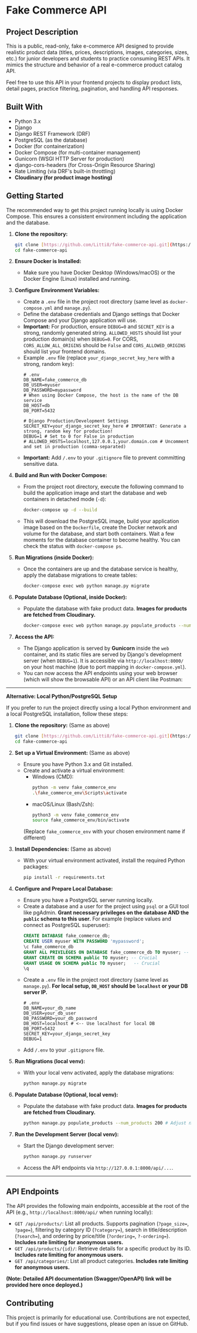 # Fake Commerce API

## Project Description

This is a public, read-only, fake e-commerce API designed to provide realistic product data (titles, prices, descriptions, images, categories, sizes, etc.) for junior developers and students to practice consuming REST APIs. It mimics the structure and behavior of a real e-commerce product catalog API.

Feel free to use this API in your frontend projects to display product lists, detail pages, practice filtering, pagination, and handling API responses.

## Built With

* Python 3.x
* Django
* Django REST Framework (DRF)
* PostgreSQL (as the database)
* Docker (for containerization)
* Docker Compose (for multi-container management)
* Gunicorn (WSGI HTTP Server for production)
* django-cors-headers (for Cross-Origin Resource Sharing)
* Rate Limiting (via DRF's built-in throttling)
* **Cloudinary (for product image hosting)**

## Getting Started

The recommended way to get this project running locally is using Docker Compose. This ensures a consistent environment including the application and the database.

1.  **Clone the repository:**
    ```bash
    git clone [https://github.com/Litti8/fake-commerce-api.git](https://github.com/Litti8/fake-commerce-api.git)
    cd fake-commerce-api
    ```

2.  **Ensure Docker is Installed:**
    * Make sure you have Docker Desktop (Windows/macOS) or the Docker Engine (Linux) installed and running.

3.  **Configure Environment Variables:**
    * Create a `.env` file in the project root directory (same level as `docker-compose.yml` and `manage.py`).
    * Define the database credentials and Django settings that Docker Compose and your Django application will use.
    * **Important:** For production, ensure `DEBUG=0` and `SECRET_KEY` is a strong, randomly generated string. `ALLOWED_HOSTS` should list your production domain(s) when `DEBUG=0`. For CORS, `CORS_ALLOW_ALL_ORIGINS` should be `False` and `CORS_ALLOWED_ORIGINS` should list your frontend domains.
    * Example `.env` file (replace `your_django_secret_key_here` with a strong, random key):
        ```dotenv
        # .env
        DB_NAME=fake_commerce_db
        DB_USER=myuser
        DB_PASSWORD=mypassword
        # When using Docker Compose, the host is the name of the DB service
        DB_HOST=db
        DB_PORT=5432

        # Django Production/Development Settings
        SECRET_KEY=your_django_secret_key_here # IMPORTANT: Generate a strong, random key for production!
        DEBUG=1 # Set to 0 for False in production
        # ALLOWED_HOSTS=localhost,127.0.0.1,your.domain.com # Uncomment and set in production (comma-separated)
        ```
    * **Important:** Add `/.env` to your `.gitignore` file to prevent committing sensitive data.

4.  **Build and Run with Docker Compose:**
    * From the project root directory, execute the following command to build the application image and start the database and web containers in detached mode (`-d`):
        ```bash
        docker-compose up -d --build
        ```
    * This will download the PostgreSQL image, build your application image based on the `Dockerfile`, create the Docker network and volume for the database, and start both containers. Wait a few moments for the database container to become healthy. You can check the status with `docker-compose ps`.

5.  **Run Migrations (inside Docker):**
    * Once the containers are up and the database service is healthy, apply the database migrations to create tables:
        ```bash
        docker-compose exec web python manage.py migrate
        ```

6.  **Populate Database (Optional, inside Docker):**
    * Populate the database with fake product data. **Images for products are fetched from Cloudinary.**
        ```bash
        docker-compose exec web python manage.py populate_products --num_products 200 # Adjust number as needed
        ```

7.  **Access the API:**
    * The Django application is served by **Gunicorn** inside the `web` container, and its static files are served by Django's development server (when `DEBUG=1`). It is accessible via `http://localhost:8000/` on your host machine (due to port mapping in `docker-compose.yml`).
    * You can now access the API endpoints using your web browser (which will show the browsable API) or an API client like Postman:

---

**Alternative: Local Python/PostgreSQL Setup**

If you prefer to run the project directly using a local Python environment and a local PostgreSQL installation, follow these steps:

1.  **Clone the repository:** (Same as above)
    ```bash
    git clone [https://github.com/Litti8/fake-commerce-api.git](https://github.com/Litti8/fake-commerce-api.git)
    cd fake-commerce-api
    ```
2.  **Set up a Virtual Environment:** (Same as above)
    * Ensure you have Python 3.x and Git installed.
    * Create and activate a virtual environment:
        * Windows (CMD):
            ```bash
            python -m venv fake_commerce_env
            .\fake_commerce_env\Scripts\activate
            ```
        * macOS/Linux (Bash/Zsh):
            ```bash
            python3 -m venv fake_commerce_env
            source fake_commerce_env/bin/activate
            ```
        (Replace `fake_commerce_env` with your chosen environment name if different)

3.  **Install Dependencies:** (Same as above)
    * With your virtual environment activated, install the required Python packages:
        ```bash
        pip install -r requirements.txt
        ```

4.  **Configure and Prepare Local Database:**
    * Ensure you have a PostgreSQL server running locally.
    * Create a database and a user for the project using `psql` or a GUI tool like pgAdmin. **Grant necessary privileges on the database AND the `public` schema to this user.** For example (replace values and connect as PostgreSQL superuser):
        ```sql
        CREATE DATABASE fake_commerce_db;
        CREATE USER myuser WITH PASSWORD 'mypassword';
        \c fake_commerce_db
        GRANT ALL PRIVILEGES ON DATABASE fake_commerce_db TO myuser; -- Optional but good practice
        GRANT CREATE ON SCHEMA public TO myuser; -- Crucial
        GRANT USAGE ON SCHEMA public TO myuser;   -- Crucial
        \q
        ```
    * Create a `.env` file in the project root directory (same level as `manage.py`). **For local setup, `DB_HOST` should be `localhost` or your DB server IP.**
        ```dotenv
        # .env
        DB_NAME=your_db_name
        DB_USER=your_db_user
        DB_PASSWORD=your_db_password
        DB_HOST=localhost # <-- Use localhost for local DB
        DB_PORT=5432
        SECRET_KEY=your_django_secret_key
        DEBUG=1
        ```
    * Add `/.env` to your `.gitignore` file.

5.  **Run Migrations (local venv):**
    * With your local venv activated, apply the database migrations:
        ```bash
        python manage.py migrate
        ```

6.  **Populate Database (Optional, local venv):**
    * Populate the database with fake product data. **Images for products are fetched from Cloudinary.**
        ```bash
        python manage.py populate_products --num_products 200 # Adjust number as needed
        ```

7.  **Run the Development Server (local venv):**
    * Start the Django development server:
        ```bash
        python manage.py runserver
        ```
    * Access the API endpoints via `http://127.0.0.1:8000/api/...`.

---

## API Endpoints

The API provides the following main endpoints, accessible at the root of the API (e.g., `http://localhost:8000/api/` when running locally):

* `GET /api/products/`: List all products. Supports pagination (`?page_size=`, `?page=`), filtering by category ID (`?category=`), search in title/description (`?search=`), and ordering by price/title (`?ordering=`, `?-ordering=`). **Includes rate limiting for anonymous users.**
* `GET /api/products/{id}/`: Retrieve details for a specific product by its ID. **Includes rate limiting for anonymous users.**
* `GET /api/categories/`: List all product categories. **Includes rate limiting for anonymous users.**

**(Note: Detailed API documentation (Swagger/OpenAPI) link will be provided here once deployed.)**

## Contributing

This project is primarily for educational use. Contributions are not expected, but if you find issues or have suggestions, please open an issue on GitHub.